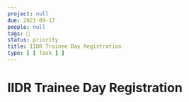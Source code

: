 ```yaml
---
project: null
due: 2021-09-17
people: null
tags: 🧨
status: priority
title: IIDR Trainee Day Registration
type: [ [ Task ] ]
---
```


# IIDR Trainee Day Registration